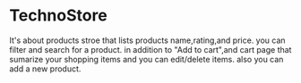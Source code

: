 # TechnoStore
It's about products stroe that lists products name,rating,and price. you can filter and search for a product.
in addition to "Add to cart",and cart page that sumarize your shopping items and you can edit/delete items.
also you can add a new product.
